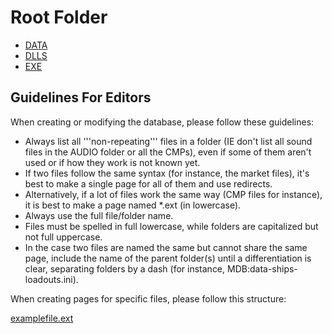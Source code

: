 # Root Folder

* [DATA](./DATA/index.md)
* [DLLS](./DLLS/index.md)
* [EXE](./EXE/index.md)

## Guidelines For Editors
When creating or modifying the database, please follow these guidelines:
* Always list all '''non-repeating''' files in a folder (IE don't list all sound files in the AUDIO folder or all the CMPs), even if some of them aren't used or if how they work is not known yet.
* If two files follow the same syntax (for instance, the market files), it's best to make a single page for all of them and use redirects.
* Alternatively, if a lot of files work the same way (CMP files for instance), it is best to make a page named *.ext (in lowercase).
* Always use the full file/folder name.
* Files must be spelled in full lowercase, while folders are capitalized but not full uppercase.
* In the case two files are named the same but cannot share the same page, include the name of the parent folder(s) until a differentiation is clear, separating folders by a dash (for instance, MDB:data-ships-loadouts.ini).

When creating pages for specific files, please follow this structure:

[examplefile.ext](./examplefile.ext)
